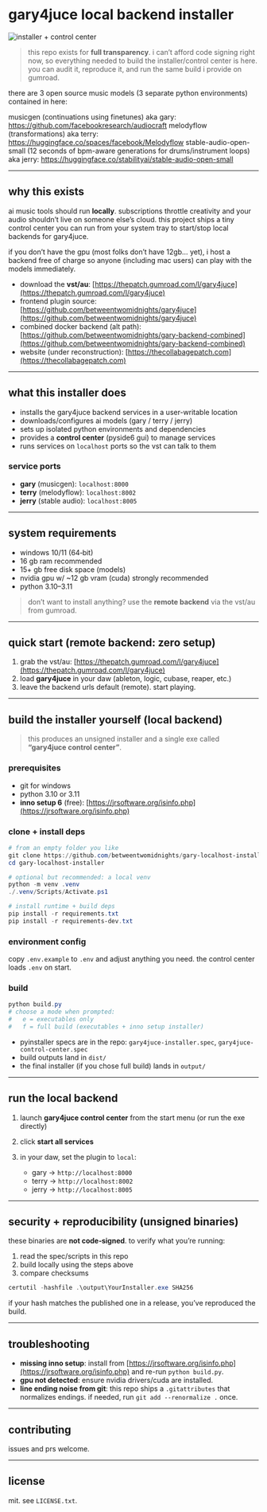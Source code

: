 # gary4juce local backend installer

![installer + control center](./installer_control_center.gif)

> this repo exists for **full transparency**. i can’t afford code signing right now, so everything needed to build the installer/control center is here. you can audit it, reproduce it, and run the same build i provide on gumroad.

there are 3 open source music models (3 separate python environments) contained in here:

musicgen (continuations using finetunes) aka gary: https://github.com/facebookresearch/audiocraft
melodyflow (transformations) aka terry: https://huggingface.co/spaces/facebook/Melodyflow
stable-audio-open-small (12 seconds of bpm-aware generations for drums/instrument loops) aka jerry: https://huggingface.co/stabilityai/stable-audio-open-small

---

## why this exists

ai music tools should run **locally**. subscriptions throttle creativity and your audio shouldn’t live on someone else’s cloud. this project ships a tiny control center you can run from your system tray to start/stop local backends for gary4juce.

if you don’t have the gpu (most folks don’t have 12gb… yet), i host a backend free of charge so anyone (including mac users) can play with the models immediately.

* download the **vst/au**: [https://thepatch.gumroad.com/l/gary4juce](https://thepatch.gumroad.com/l/gary4juce)
* frontend plugin source: [https://github.com/betweentwomidnights/gary4juce](https://github.com/betweentwomidnights/gary4juce)
* combined docker backend (alt path): [https://github.com/betweentwomidnights/gary-backend-combined](https://github.com/betweentwomidnights/gary-backend-combined)
* website (under reconstruction): [https://thecollabagepatch.com](https://thecollabagepatch.com)

---

## what this installer does

* installs the gary4juce backend services in a user-writable location
* downloads/configures ai models (gary / terry / jerry)
* sets up isolated python environments and dependencies
* provides a **control center** (pyside6 gui) to manage services
* runs services on `localhost` ports so the vst can talk to them

### service ports

* **gary** (musicgen): `localhost:8000`
* **terry** (melodyflow): `localhost:8002`
* **jerry** (stable audio): `localhost:8005`

---

## system requirements

* windows 10/11 (64‑bit)
* 16 gb ram recommended
* 15+ gb free disk space (models)
* nvidia gpu w/ \~12 gb vram (cuda) strongly recommended
* python 3.10–3.11

> don’t want to install anything? use the **remote backend** via the vst/au from gumroad.

---

## quick start (remote backend: zero setup)

1. grab the vst/au: [https://thepatch.gumroad.com/l/gary4juce](https://thepatch.gumroad.com/l/gary4juce)
2. load **gary4juce** in your daw (ableton, logic, cubase, reaper, etc.)
3. leave the backend urls default (remote). start playing.

---

## build the installer yourself (local backend)

> this produces an unsigned installer and a single exe called **“gary4juce control center”**.

### prerequisites

* git for windows
* python 3.10 or 3.11
* **inno setup 6** (free): [https://jrsoftware.org/isinfo.php](https://jrsoftware.org/isinfo.php)

### clone + install deps

```powershell
# from an empty folder you like
git clone https://github.com/betweentwomidnights/gary-localhost-installer.git
cd gary-localhost-installer

# optional but recommended: a local venv
python -m venv .venv
./.venv/Scripts/Activate.ps1

# install runtime + build deps
pip install -r requirements.txt
pip install -r requirements-dev.txt
```

### environment config

copy `.env.example` to `.env` and adjust anything you need. the control center loads `.env` on start.

### build

```powershell
python build.py
# choose a mode when prompted:
#   e = executables only
#   f = full build (executables + inno setup installer)
```

* pyinstaller specs are in the repo: `gary4juce-installer.spec`, `gary4juce-control-center.spec`
* build outputs land in `dist/`
* the final installer (if you chose full build) lands in `output/`

---

## run the local backend

1. launch **gary4juce control center** from the start menu (or run the exe directly)
2. click **start all services**
3. in your daw, set the plugin to `local`:

   * gary → `http://localhost:8000`
   * terry → `http://localhost:8002`
   * jerry → `http://localhost:8005`

---

## security + reproducibility (unsigned binaries)

these binaries are **not code‑signed**. to verify what you’re running:

1. read the spec/scripts in this repo
2. build locally using the steps above
3. compare checksums

```powershell
certutil -hashfile .\output\YourInstaller.exe SHA256
```

if your hash matches the published one in a release, you’ve reproduced the build.

---

## troubleshooting

* **missing inno setup**: install from [https://jrsoftware.org/isinfo.php](https://jrsoftware.org/isinfo.php) and re-run `python build.py`.
* **gpu not detected**: ensure nvidia drivers/cuda are installed.
* **line ending noise from git**: this repo ships a `.gitattributes` that normalizes endings. if needed, run `git add --renormalize .` once.

---

## contributing

issues and prs welcome. 

---

## license

mit. see `LICENSE.txt`.
